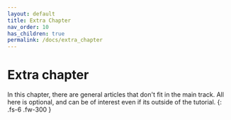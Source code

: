 ```yaml
---
layout: default
title: Extra Chapter
nav_order: 10
has_children: true
permalink: /docs/extra_chapter
---
```


# Extra chapter
In this chapter, there are general articles that don't fit in the main track. All here is optional, and can be of interest even if its outside of the tutorial.
{: .fs-6 .fw-300 }
